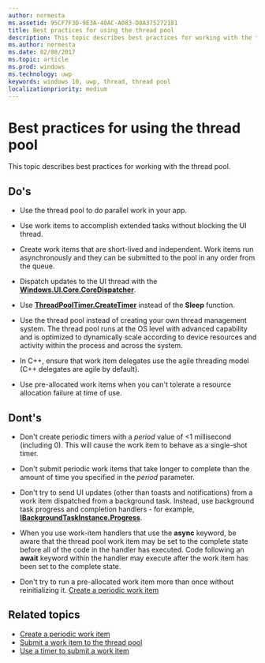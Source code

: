 ```yaml
---
author: normesta
ms.assetid: 95CF7F3D-9E3A-40AC-A083-D8A375272181
title: Best practices for using the thread pool
description: This topic describes best practices for working with the thread pool.
ms.author: normesta
ms.date: 02/08/2017
ms.topic: article
ms.prod: windows
ms.technology: uwp
keywords: windows 10, uwp, thread, thread pool
localizationpriority: medium
---
```

# Best practices for using the thread pool



This topic describes best practices for working with the thread pool.

## Do's


-   Use the thread pool to do parallel work in your app.

-   Use work items to accomplish extended tasks without blocking the UI thread.

-   Create work items that are short-lived and independent. Work items run asynchronously and they can be submitted to the pool in any order from the queue.

-   Dispatch updates to the UI thread with the [**Windows.UI.Core.CoreDispatcher**](https://msdn.microsoft.com/library/windows/apps/BR208211).

-   Use [**ThreadPoolTimer.CreateTimer**](https://msdn.microsoft.com/library/windows/apps/Hh967921) instead of the **Sleep** function.

-   Use the thread pool instead of creating your own thread management system. The thread pool runs at the OS level with advanced capability and is optimized to dynamically scale according to device resources and activity within the process and across the system.

-   In C++, ensure that work item delegates use the agile threading model (C++ delegates are agile by default).

-   Use pre-allocated work items when you can't tolerate a resource allocation failure at time of use.

## Dont's


-   Don't create periodic timers with a *period* value of &lt;1 millisecond (including 0). This will cause the work item to behave as a single-shot timer.

-   Don't submit periodic work items that take longer to complete than the amount of time you specified in the *period* parameter.

-   Don't try to send UI updates (other than toasts and notifications) from a work item dispatched from a background task. Instead, use background task progress and completion handlers - for example, [**IBackgroundTaskInstance.Progress**](https://msdn.microsoft.com/library/windows/apps/BR224800).

-   When you use work-item handlers that use the **async** keyword, be aware that the thread pool work item may be set to the complete state before all of the code in the handler has executed. Code following an **await** keyword within the handler may execute after the work item has been set to the complete state.

-   Don't try to run a pre-allocated work item more than once without reinitializing it. [Create a periodic work item](create-a-periodic-work-item.md)

## Related topics


* [Create a periodic work item](create-a-periodic-work-item.md)
* [Submit a work item to the thread pool](submit-a-work-item-to-the-thread-pool.md)
* [Use a timer to submit a work item](use-a-timer-to-submit-a-work-item.md)
